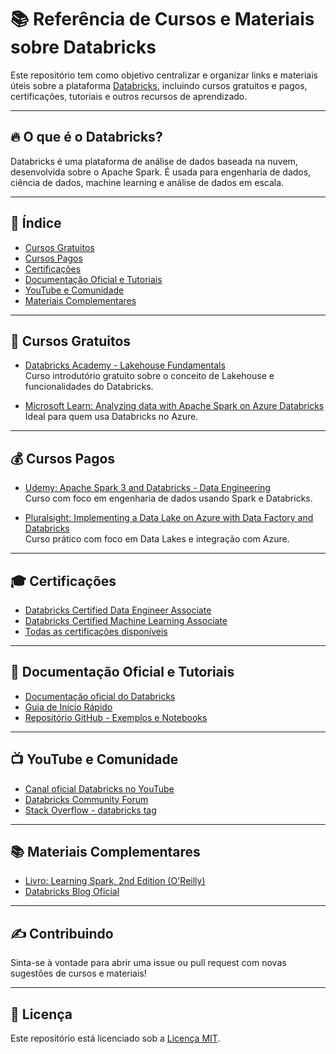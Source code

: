 # 📚 Referência de Cursos e Materiais sobre Databricks

Este repositório tem como objetivo centralizar e organizar links e materiais úteis sobre a plataforma [Databricks](https://www.databricks.com/), incluindo cursos gratuitos e pagos, certificações, tutoriais e outros recursos de aprendizado.

---

## 🔥 O que é o Databricks?

Databricks é uma plataforma de análise de dados baseada na nuvem, desenvolvida sobre o Apache Spark. É usada para engenharia de dados, ciência de dados, machine learning e análise de dados em escala.

---

## 🧭 Índice

- [Cursos Gratuitos](#cursos-gratuitos)
- [Cursos Pagos](#cursos-pagos)
- [Certificações](#certificações)
- [Documentação Oficial e Tutoriais](#documentação-oficial-e-tutoriais)
- [YouTube e Comunidade](#youtube-e-comunidade)
- [Materiais Complementares](#materiais-complementares)

---

## 📘 Cursos Gratuitos

- [Databricks Academy - Lakehouse Fundamentals](https://www.databricks.com/learn/training/free-training)  
  Curso introdutório gratuito sobre o conceito de Lakehouse e funcionalidades do Databricks.

- [Microsoft Learn: Analyzing data with Apache Spark on Azure Databricks](https://learn.microsoft.com/en-us/training/paths/analyze-data-azure-databricks/)  
  Ideal para quem usa Databricks no Azure.

---

## 💰 Cursos Pagos

- [Udemy: Apache Spark 3 and Databricks - Data Engineering](https://www.udemy.com/course/data-engineering-with-spark-databricks/)  
  Curso com foco em engenharia de dados usando Spark e Databricks.

- [Pluralsight: Implementing a Data Lake on Azure with Data Factory and Databricks](https://www.pluralsight.com/courses/implementing-data-lake-azure-data-factory-databricks)  
  Curso prático com foco em Data Lakes e integração com Azure.

---

## 🎓 Certificações

- [Databricks Certified Data Engineer Associate](https://www.databricks.com/learn/certification/data-engineer-associate)
- [Databricks Certified Machine Learning Associate](https://www.databricks.com/learn/certification/machine-learning-associate)
- [Todas as certificações disponíveis](https://www.databricks.com/learn/certification)

---

## 📄 Documentação Oficial e Tutoriais

- [Documentação oficial do Databricks](https://docs.databricks.com/)
- [Guia de Início Rápido](https://docs.databricks.com/getting-started/index.html)
- [Repositório GitHub - Exemplos e Notebooks](https://github.com/databricks)

---

## 📺 YouTube e Comunidade

- [Canal oficial Databricks no YouTube](https://www.youtube.com/c/Databricks)
- [Databricks Community Forum](https://community.databricks.com/)
- [Stack Overflow - databricks tag](https://stackoverflow.com/questions/tagged/databricks)

---

## 📚 Materiais Complementares

- [Livro: Learning Spark, 2nd Edition (O'Reilly)](https://www.oreilly.com/library/view/learning-spark-2nd/9781492050032/)
- [Databricks Blog Oficial](https://www.databricks.com/blog)

---

## ✍️ Contribuindo

Sinta-se à vontade para abrir uma issue ou pull request com novas sugestões de cursos e materiais!

---

## 📄 Licença

Este repositório está licenciado sob a [Licença MIT](LICENSE).
